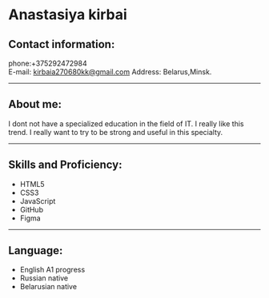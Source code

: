 # Anastasiya kirbai
## Contact information:
phone:+375292472984<br>
E-mail: kirbaia270680kk@gmail.com
Address: Belarus,Minsk.
___
## About me:
I dont not have a specialized education in the field of IT. I really like this trend. I really want to try to be strong and useful in this specialty.
___
## Skills and Proficiency:
+ HTML5
+ CSS3
+ JavaScript 
+ GitHub
+ Figma
___
## Language:
* English A1 progress<br>
* Russian native<br>
* Belarusian native